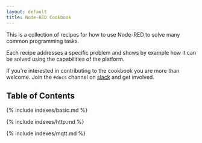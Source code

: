 ```yaml
---
layout: default
title: Node-RED Cookbook
---
```


This is a collection of recipes for how to use Node-RED to solve many common
programming tasks.

Each recipe addresses a specific problem and shows by example how it can be solved
using the capabilities of the platform.


If you're interested in contributing to the cookbook you are more than welcome.
Join the `#docs` channel on [slack](https://nodered.jp/slack) and get involved.


## Table of Contents

{% include indexes/basic.md %}

{% include indexes/http.md %}

{% include indexes/mqtt.md %}
